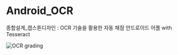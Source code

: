 # Android_OCR
종합설계_캡스톤디자인 : OCR 기술을 활용한 자동 채점 안드로이드 어플 with Tesseract

![OCR grading](https://user-images.githubusercontent.com/74354757/173221865-cc53d9fe-8664-4a3c-8a9c-aa610bc70c81.png)

